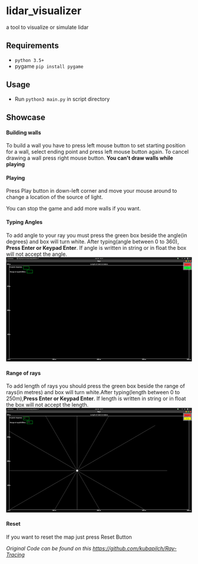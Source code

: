 # lidar_visualizer
a tool to visualize or simulate lidar
## Requirements
- `python 3.5+`
- pygame `pip install pygame`

## Usage
- Run `python3 main.py` in script directory

## Showcase

#### Building walls
To build a wall you have to press left mouse button to set starting position for a wall, select ending point and press left mouse button again. To cancel drawing a wall press right mouse button. **You can't draw walls while playing**

#### Playing
Press Play button in down-left corner and move your mouse around to change a location of the source of light.


You can stop the game and add more walls if you want.
#### Typing Angles
To add angle to your ray you must press the green box beside the angle(in degrees) and box will turn white. After typing(angle between 0 to 360), __Press Enter or Keypad Enter__. If angle is written in string or in float the box will not accept the angle.
<img src='Rays.png'>

#### Range of rays
To add length of rays you should press the green box beside the range of rays(in metres) and box will turn white.After typing(length between 0 to 250m),__Press Enter or Keypad Enter__. If length is written in string or in float the box will not accept the length.
<img src='Rays1.png'>

#### Reset
If you want to reset the map just press Reset Button

_Original Code can be found on this https://github.com/kubapilch/Ray-Tracing_
